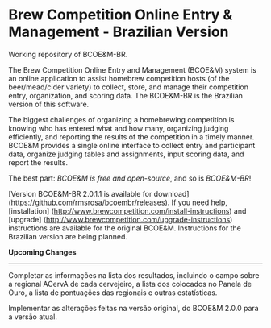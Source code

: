 # Brew Competition Online Entry & Management - Brazilian Version
Working repository of BCOE&M-BR. 

The Brew Competition Online Entry and Management (BCOE&M) system is an online application to assist homebrew competition hosts (of the beer/mead/cider variety) to collect, store, and manage their competition entry, organization, and scoring data. The BCOE&M-BR is the Brazilian version of this software.

The biggest challenges of organizing a homebrewing competition is knowing who has entered what and how many, organizing judging efficiently, and reporting the results of the competition in a timely manner. BCOE&M provides a single online interface to collect entry and participant data, organize judging tables and assignments, input scoring data, and report the results.

The best part: *BCOE&M is free and open-source*, and so is *BCOE&M-BR*!

[Version BCOE&M-BR 2.0.1.1 is available for download] (https://github.com/rmsrosa/bcoembr/releases). If you need help, [installation] (http://www.brewcompetition.com/install-instructions) and [upgrade] (http://www.brewcompetition.com/upgrade-instructions) instructions are available for the original BCOE&M. Instructions for the Brazilian version are being planned.

**Upcoming Changes**
**********************************************************************
Completar as informações na lista dos resultados, incluindo o campo sobre a regional ACervA de cada cervejeiro, a lista dos colocados no Panela de Ouro, a lista de pontuações das regionais e outras estatísticas.

Implementar as alterações feitas na versão original, do BCOE&M 2.0.0 para a versão atual.